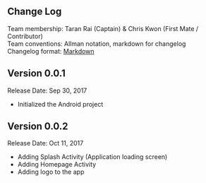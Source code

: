 ## Change Log

Team membership:  Taran Rai (Captain) & Chris Kwon (First Mate / Contributor)  
Team conventions: Allman notation, markdown for changelog  
Changelog format: [Markdown](https://github.com/adam-p/markdown-here/wiki/Markdown-Cheatsheet) 

## Version 0.0.1

Release Date: Sep 30, 2017

- Initialized the Android project

## Version 0.0.2

Release Date: Oct 11, 2017

- Adding Splash Activity (Application loading screen)
- Adding Homepage Activity
- Adding logo to the app